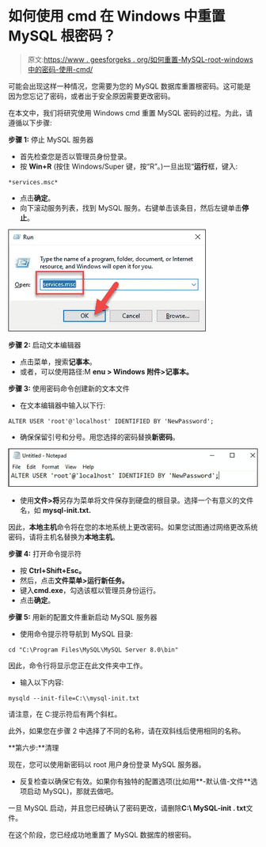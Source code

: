 # 如何使用 cmd 在 Windows 中重置 MySQL 根密码？

> 原文:[https://www . geesforgeks . org/如何重置-MySQL-root-windows 中的密码-使用-cmd/](https://www.geeksforgeeks.org/how-to-reset-mysql-root-password-in-windows-using-cmd/)

可能会出现这样一种情况，您需要为您的 MySQL 数据库重置根密码。这可能是因为您忘记了密码，或者出于安全原因需要更改密码。

在本文中，我们将研究使用 Windows cmd 重置 MySQL 密码的过程。为此，请遵循以下步骤:

**步骤 1:** 停止 MySQL 服务器

*   首先检查您是否以管理员身份登录。
*   按 **Win+R** (按住 Windows/Super 键，按“R”。)一旦出现“**运行**框，键入:

```
*services.msc*
```

*   点击**确定**。
*   向下滚动服务列表，找到 MySQL 服务。右键单击该条目，然后左键单击**停止**。

![](img/b7964ce7e7e248f56c59a460db4b5c49.png)

**步骤 2:** 启动文本编辑器

*   点击菜单，搜索**记事本**。
*   或者，可以使用路径:M **enu > Windows 附件>记事本。**

**步骤 3:** 使用密码命令创建新的文本文件

*   在文本编辑器中输入以下行:

```
ALTER USER 'root'@'localhost' IDENTIFIED BY 'NewPassword';
```

*   确保保留引号和分号。用您选择的密码替换**新密码**。

![](img/eb88746d0e5f3fa465380ec06b3f6db6.png)

*   使用**文件>将**另存为菜单将文件保存到硬盘的根目录。选择一个有意义的文件名，如 **mysql-init.txt.**

因此，**本地主机**命令将在您的本地系统上更改密码。如果您试图通过网络更改系统密码，请将主机名替换为**本地主机**。

**步骤 4:** 打开命令提示符

*   按 **Ctrl+Shift+Esc。**
*   然后，点击**文件菜单>运行新任务。**
*   键入**cmd.exe**，勾选该框以管理员身份运行。
*   点击**确定**。

**步骤 5:** 用新的配置文件重新启动 MySQL 服务器

*   使用命令提示符导航到 MySQL 目录:

```
cd "C:\Program Files\MySQL\MySQL Server 8.0\bin"
```

因此，命令行将显示您正在此文件夹中工作。

*   输入以下内容:

```
mysqld --init-file=C:\\mysql-init.txt
```

请注意，在 C:提示符后有两个斜杠。

此外，如果您在步骤 2 中选择了不同的名称，请在双斜线后使用相同的名称。

**第六步:**清理

现在，您可以使用新密码以 root 用户身份登录 MySQL 服务器。

*   反复检查以确保它有效。如果你有独特的配置选项(比如用**-默认值-文件**选项启动 MySQL)，那就去做吧。

一旦 MySQL 启动，并且您已经确认了密码更改，请删除**C:\ MySQL-init . txt**文件。

在这个阶段，您已经成功地重置了 MySQL 数据库的根密码。